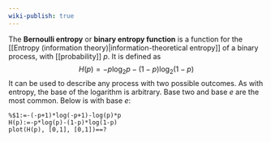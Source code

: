 ```yaml
---
wiki-publish: true
---
```

The **Bernoulli entropy** or **binary entropy function** is a function for the [[Entropy (information theory)|information-theoretical entropy]] of a binary process, with [[probability]] $p$. It is defined as
$$H(p)=-p\log_{2}p-(1-p)\log_{2}(1-p)$$
It can be used to describe any process with two possible outcomes. As with entropy, the base of the logarithm is arbitrary. Base two and base $e$ are the most common. Below is with base $e$:

```mathpad
%$1:=-(-p+1)*log(-p+1)-log(p)*p
H(p):=-p*log(p)-(1-p)*log(1-p)
plot(H(p), [0,1], [0,1])==?
```


